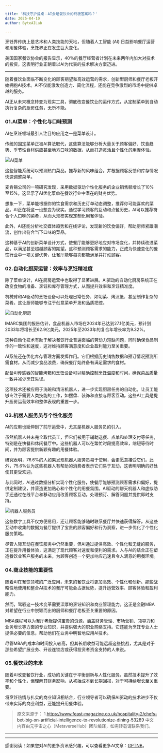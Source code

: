 ```yaml
---

title: '科技守护餐桌：AI会是餐饮业的终极答案吗？'
date: 2025-04-10
author: ByteAILab

---
```


烹饪界传统上是艺术和人类技能的天地，但随着人工智能 (AI) 日益影响餐厅运营和用餐体验，烹饪界正在发生巨大变化。

美国国家餐饮协会的报告显示，40%的餐厅经营者计划在未来两年内加大对技术的投资，这表明行业正朝着以AI为代表的技术解决方案迈进。

---


随着餐饮业面临不断变化的顾客期望和高效运营的需求，创新型厨师和餐厅老板开始拥抱AI技术。AI不仅能激发创造力、简化流程，还能在竞争激烈的市场中提供卓越的服务。

AI正从未来概念转变为现实工具，彻底改变餐饮业的运作方式，从定制菜单到自动执行复杂的厨房任务，无所不能。

### 01.AI菜单：个性化与口味预测

AI在烹饪领域最引人注目的应用之一是菜单设计。

传统的固定菜单正被AI算法取代，这些算法能够分析大量关于顾客偏好、饮食趋势、季节性食材供应甚至地方口味的数据，从而打造灵活且个性化的用餐体验。

![AI菜单](http://www.jesonc.com/FpkNFs-0hfa36MjhEX67lSTsp1WC)

这些智能系统可以预测热门菜品，推荐新的风味组合，并根据顾客反馈和库存情况快速调整菜单。

麦肯锡公司的一项研究发现，采用数据驱动个性化服务的企业销售额增长了10%至15%，这显示了AI优化菜单在餐饮行业中潜在的财务优势。

想象一下，菜单能根据你的饮食需求和历史订单动态调整，推荐你可能喜欢的菜品。AI正在将这一设想变为现实。通过学习顾客的互动和点餐历史，AI可以推荐符合个人口味的菜肴，从而大规模实现定制化用餐体验。

此外，AI还能分析社交媒体趋势和在线评论，发现新的饮食偏好，帮助厨师紧跟潮流，创作出符合当下口味的菜品。

这种基于AI的创新菜单设计方式，使餐厅能够更好地应对市场变化，并持续改进菜品，以满足甚至超越顾客的期望。这种预测顾客需求的能力，正成为快速变化的餐饮行业中一项关键优势，让餐厅能够每次都能满足并打动顾客。

### 02.自动化厨房运营：效率与烹饪精准度

除了菜单设计，AI在厨房运营中也取得了显著进展。AI驱动的自动化厨房系统正在改变食物的准备、烹饪和库存管理方式，从而提升效率和烹饪精准度。

机械臂和AI驱动的烹饪设备可以处理日常任务，如切菜、烤汉堡，甚至制作复杂的菜肴。这让厨师能够专注于创意菜单开发和品质把控。

![自动化厨房](http://www.jesonc.com/Fpzbbvyjc6h9oLnKIBjP4GSUvbU3)

IMARC集团的报告估计，食品机器人市场在2024年已达到27.1亿美元，预计到2033年将增长至62.9亿美元，2025年至2033年的复合年增长率为9.32%。

这种自动化技术有助于解决餐饮行业普遍面临的劳动力短缺问题，同时确保食品制作的一致性和速度，这对维持顾客满意度和企业盈利能力至关重要。

AI系统还在优化库存管理方面发挥作用。它们根据历史销售数据和预订情况预测所需食材，从而减少食品浪费，确保餐厅始终备有满足需求的食材。

配备AI传感器的智能烤箱和烹饪设备可以精确控制烹饪温度和时间，确保菜品质量一致并减少烹饪失误。

这项技术还被应用于洗碗和清洁机器人，进一步实现厨房任务的自动化，让员工能够专注于需要人类技能的工作，如摆盘、装饰和直接与顾客互动。这些AI工具是提升厨房运营效率和整体表现的重要一步。

### 03.机器人服务员与个性化服务

AI的应用也延伸到了前厅运营中，尤其是机器人服务员的引入。

虽然机器人并未完全取代员工，但它们被用于辅助送餐、点单和处理支付等任务，特别是在快餐和休闲餐厅中。这些机器人可以在繁忙时段提高效率，缩短等待时间，并为顾客提供新颖有趣的用餐体验。

研究表明，76.6%的人如果发现机器人服务员易于使用，会更愿意接受它们。此外，75.6%认为这些机器人有帮助的消费者表示它们易于互动，这表明明确的好处使其更受欢迎。

与此同时，AI通过数据分析实现个性化服务，使餐厅能够预测顾客需求和偏好，提供定制建议，并营造更加贴心和个性化的用餐氛围。AI驱动的聊天机器人和虚拟助手还通过在线平台和移动应用改善顾客互动，处理预订、解答问题并提供即时支持。

![机器人服务员](http://www.jesonc.com/FqQTz1BPnipdvxfj0S8b1nqtool5)

这些数字工具不仅方便易用，还让顾客能够随时联系餐厅并快速获得解答。从这些互动中收集的数据为餐厅提供了宝贵的顾客偏好和行为洞察，进一步优化了个性化服务策略。

尽管人际互动在餐饮服务中仍然重要，但AI通过提供高效、个性化和无缝的服务，正在提升用餐体验，这满足了现代顾客对速度和便利的需求。人与AI的结合正在塑造餐饮业客户服务的未来，为顾客创造一个更加响应迅速且令人满意的用餐环境。

### 04.商业技能的重要性

随着AI在餐饮领域的广泛应用，未来的餐饮业将更加高效、个性化和创新。那些战略性地使用和整合AI技术的餐厅可能会占据优势，提升运营效率、顾客体验和盈利能力。

然而，驾驭这一技术变革需要深厚的烹饪知识和商业管理能力。这正是金融MBA对希望在行业中脱颖而出的厨师和餐厅老板至关重要的原因。

MBA课程可以为餐厅老板提供宝贵的资源，涵盖财务管理、市场营销、领导力和业务增长等方面的专业知识，并提供强大的职业网络支持。它还能为烹饪专业人士提供必要的信息，帮助他们在业务中明智地应用AI技术。

尽管MBA的成本和时间投入较高，但其长期收益可能远超这些挑战，尤其是对于那些希望扩展业务、开设连锁店或获得投资者资金支持的人来说。

### 05.餐饮业的未来

随着AI改变餐饮行业，成功的关键在于平衡创新与人性化服务。虽然技术提升了效率和个性化，但理解其财务影响，从初始成本到长期回报，对于可持续增长至关重要。

将烹饪热情与扎实的商业知识相结合，行业领导者可以确保AI驱动的技术进步不仅带来实际的商业利益，还能提升用餐体验。

> 原文来源于：
> 1.https://www.feast-magazine.co.uk/hospitality-2/chefs-bet-big-on-artificial-intelligence-to-revolutionize-dining-53289
> 中文内容由元宇宙之心（MetaverseHub）团队编译，如需转载请联系我们。

---
---
感谢阅读！如果您对AI的更多资讯感兴趣，可以查看更多AI文章：[GPTNB](https://gptnb.com)。